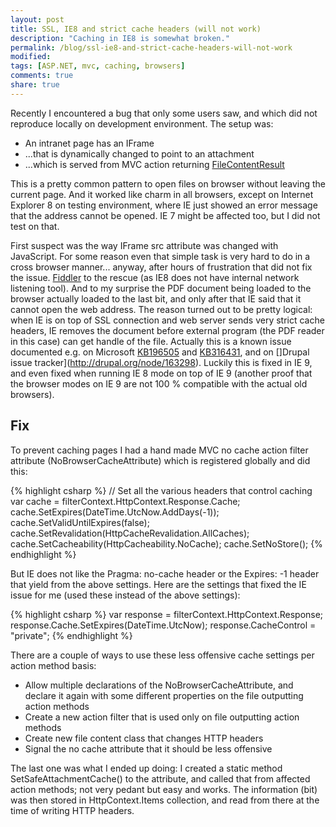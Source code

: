 ```yaml
---
layout: post
title: SSL, IE8 and strict cache headers (will not work)
description: "Caching in IE8 is somewhat broken."
permalink: /blog/ssl-ie8-and-strict-cache-headers-will-not-work
modified:
tags: [ASP.NET, mvc, caching, browsers]
comments: true
share: true
---
```


Recently I encountered a bug that only some users saw, and which did not reproduce locally on development environment. The setup was:

- An intranet page has an IFrame
- ...that is dynamically changed to point to an attachment
- ...which is served from MVC action returning [FileContentResult](http://msdn.microsoft.com/en-us/library/system.web.mvc.filecontentresult.aspx)

This is a pretty common pattern to open files on browser without leaving the current 
page. And it worked like charm in all browsers, except on Internet Explorer 8 on 
testing environment, where IE just showed an error message that the address cannot 
be opened. IE 7 might be affected too, but I did not test on that.

First suspect was the way IFrame src attribute was changed with JavaScript. For 
some reason even that simple task is very hard to do in a cross browser manner... 
anyway, after hours of frustration that did not fix the issue. 
[Fiddler](http://www.fiddler2.com/fiddler2/) to the rescue (as IE8 does not 
have internal network listening tool). And to my surprise the PDF document being 
loaded to the browser actually loaded to the last bit, and only after that IE said 
that it cannot open the web address. The reason turned out to be pretty logical: 
when IE is on top of SSL connection and web server sends very strict cache headers, 
IE removes the document before external program (the PDF reader in this case) 
can get handle of the file. Actually this is a known issue documented e.g. on 
Microsoft [KB196505](http://support.microsoft.com/default.aspx?scid=kb;EN-US;q196505) and 
[KB316431](http://support.microsoft.com/kb/316431), and on 
[]Drupal issue tracker](http://drupal.org/node/163298). Luckily this is fixed in 
IE 9, and even fixed when running IE 8 mode on top of IE 9 (another proof that 
the browser modes on IE 9 are not 100 % compatible with the actual old browsers). 

## Fix

To prevent caching pages I had a hand made MVC no cache action filter attribute (NoBrowserCacheAttribute) which is registered globally and did this:

{% highlight csharp %}
// Set all the various headers that control caching
var cache = filterContext.HttpContext.Response.Cache;
cache.SetExpires(DateTime.UtcNow.AddDays(-1));
cache.SetValidUntilExpires(false);
cache.SetRevalidation(HttpCacheRevalidation.AllCaches);
cache.SetCacheability(HttpCacheability.NoCache);
cache.SetNoStore();
{% endhighlight %}

But IE does not like the Pragma: no-cache header or the Expires: -1 header that 
yield from the above settings. Here are the settings that fixed the IE issue 
for me (used these instead of the above settings):

{% highlight csharp %}
var response = filterContext.HttpContext.Response;
response.Cache.SetExpires(DateTime.UtcNow);
response.CacheControl = "private";
{% endhighlight %}

There are a couple of ways to use these less offensive cache settings per action method basis:

- Allow multiple declarations of the NoBrowserCacheAttribute, and declare it again with some different properties on the file outputting action methods
- Create a new action filter that is used only on file outputting action methods
- Create new file content class that changes HTTP headers
- Signal the no cache attribute that it should be less offensive

The last one was what I ended up doing: I created a static method 
SetSafeAttachmentCache() to the attribute, and called that from affected 
action methods; not very pedant but easy and works. The information (bit) 
was then stored in HttpContext.Items collection, and read from there at 
the time of writing HTTP headers.